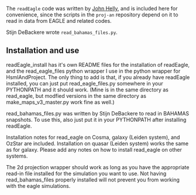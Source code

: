 
The `readEagle` code was written by [John Helly](https://github.com/jchelly/read_eagle),
and is included here for convenience, since the scripts in the `proj-an` 
repository depend on it to read in data from EAGLE and related codes. 

Stijn DeBackere wrote `read_bahamas_files.py`.


Installation and use
--------------------

readEagle_install has it's own README files for the installation of readEagle,
and the read_eagle_files python wrapper I use in the python wrapper for 
HsmlAndProject. The only thing to add is that, if you already have readEagle
installed, you can just put read_eagle_files.py somewhere in your PYTHONPATH
and it should work. (Mine is in the same directory as read_eagle, but modfied
versions in the same directory as make_maps_v3_master.py work fine as well.)

read_bahamas_files.py
was written by Stijn DeBackere to read in BAHAMAS snapshots. To use this, also
just put it in your PYTHONPATH after installing readEagle.

Installation notes for read_eagle on Cosma, galaxy (Leiden system), and OzStar 
are included. Installation on quasar (Leiden system) works the same as for 
galaxy. Please add any notes on how to install read_eagle on other systems.

The 2d projection wrapper should work as long as you have the appropriate 
read-in file installed for the simulation you want to use. Not having 
read_bahamas_files properly installed will not prevent you from working with 
the eagle simulations.
